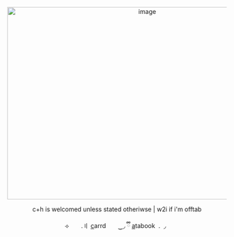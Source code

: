 <p align="center">
<img width="627" height="443" alt="image" src="https://media.discordapp.net/attachments/1406201432738365532/1427777239847538708/Untitled83_20251015005223.png?ex=68f018ac&is=68eec72c&hm=f5545347481b6499c521b3417ca8a0d9387f2f8c249ce1954dde6a1ce2664864&=&format=webp&quality=lossless&width=941&height=665" />
 <p align="center">
  c+h is welcomed unless stated otheriwse | w2i if i'm offtab 
<p align="center">
 ⟢ ‎ ‎ ‎ ‎ ‎ ‎ ‎.〢 <a href="https://theoceanhealssouls.carrd.co/" target="_blank">c</a>arrd ‎ ‎ ‎ ‎ ‎ ‎ ‿◞   ྀི
 <a href="https://whatsurnamegirlfriend.atabook.org/" target="_blank">a</a>tabook ‎ .‎ ‎ ◞  ‎  ‎  




































